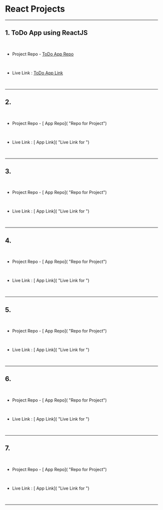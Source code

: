 # React Projects

<hr>

## 1. ToDo App using ReactJS
<br>

- Project Repo - [ToDo App Repo](https://github.com/MadhavSahi/FullStack-JavaScript-2022-23/tree/main/React_Projects/react-todo "Repo for ToDo Project")
<br>

- Live Link : [ToDo App Link](https://react-todo-madhavsahi.netlify.app/ "Live Link for ToDo")

<br>
<hr>

## 2. 
<br>

- Project Repo - [ App Repo]( "Repo for  Project")
<br>

- Live Link : [ App Link]( "Live Link for ")

<br>
<hr>

## 3. 
<br>

- Project Repo - [ App Repo]( "Repo for  Project")
<br>

- Live Link : [ App Link]( "Live Link for ")

<br>
<hr>

## 4. 
<br>

- Project Repo - [ App Repo]( "Repo for  Project")
<br>

- Live Link : [ App Link]( "Live Link for ")

<br>
<hr>

## 5. 
<br>

- Project Repo - [ App Repo]( "Repo for  Project")
<br>

- Live Link : [ App Link]( "Live Link for ")

<br>
<hr>

## 6. 
<br>

- Project Repo - [ App Repo]( "Repo for  Project")
<br>

- Live Link : [ App Link]( "Live Link for ")

<br>
<hr>

## 7. 
<br>

- Project Repo - [ App Repo]( "Repo for  Project")
<br>

- Live Link : [ App Link]( "Live Link for ")

<br>
<hr>